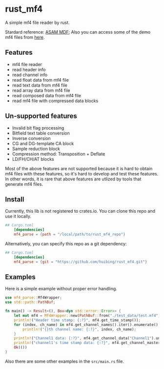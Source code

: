 # rust_mf4
A simple mf4 file reader by rust. 

Stardard reference:  <a href="https://www.asam.net/standards/detail/mdf/wiki/">ASAM MDF</a>;
Also you can access some of the demo mf4 files from <a href="https://www.asam.net/standards/detail/mdf/">here</a>.

## Features

- mf4 file reader
- read header info
- read channel info
- read float data from mf4 file
- read text data from mf4 file
- read array data from mf4 file
- read composed data from mf4 file
- read mf4 file with compressed data blocks

## Un-supported features

- Invalid bit flag processing 
- Bitfield text table conversion
- Inverse conversion
- CG and DG-template CA block
- Sample reduction block
- Compression method: Transposition + Deflate
- LD/FH/CH/AT blocks
  
Most of the above features are not supported because it is hard to obtain mf4 files with these features, so it's hard to develop and test these features.
In other words, it is rare that above features are utlized by tools that generate mf4 files.


## Install

Currently, this lib is not registered to crates.io.
You can clone this repo and use it locally.

```toml
## Cargo.toml
    [dependencies]
    mf4_parse = {path = "/local/path/to/rust_mf4_repo"}
```

Alternatively, you can specify this repo as a git dependency:

```toml
## Cargo.toml
    [dependencies]
    mf4_parse = {git = "https://github.com/huibing/rust_mf4.git"}
```


## Examples
Here is a simple example without proper error handling.

```rust
use mf4_parse::Mf4Wrapper;
use std::path::PathBuf;

fn main() -> Result<(), Box<dyn std::error::Error>> {
    let mut mf4 = Mf4Wrapper::new(PathBuf::from("./test_data/test.mf4"))?;
    println!("Header time stamp: {:?}", mf4.get_time_stamp());
    for (index, ch_name) in mf4.get_channel_names().iter().enumerate() {
        println!("{}th channel name: {:?}", index, ch_name);
    }
    println!("Channel1 data: {:?}", mf4.get_channel_data("Channel1").unwrap());
    println!("channel1's time stamp data: {:?}", mf4.get_channel_master_data("Channel1").unwrap());
    Ok(())
}
```

Also there are some other examples in the `src/main.rs` file.
